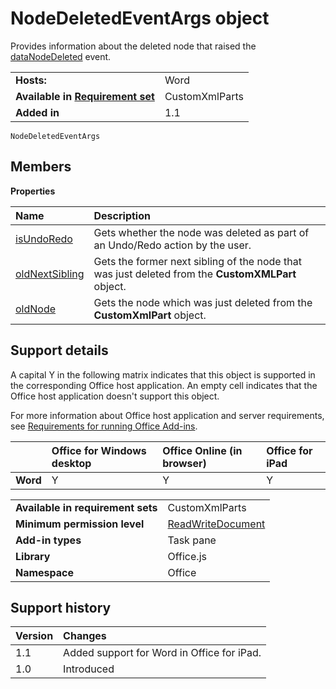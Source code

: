 
# NodeDeletedEventArgs object
Provides information about the deleted node that raised the [dataNodeDeleted](https://dev.office.com/reference/add-ins/shared/customxmlpart.datanodedeleted.event) event.

|||
|:-----|:-----|
|**Hosts:**|Word|
|**Available in [Requirement set](../../docs/overview/specify-office-hosts-and-api-requirements.md)**|CustomXmlParts|
|**Added in**|1.1|

```
NodeDeletedEventArgs
```


## Members


**Properties**


|**Name**|**Description**|
|:-----|:-----|
|[isUndoRedo](https://dev.office.com/reference/add-ins/shared/customxmlpart.isundoredo)|Gets whether the node was deleted as part of an Undo/Redo action by the user.|
|[oldNextSibling](https://dev.office.com/reference/add-ins/shared/customxmlpart.oldnextsibling)|Gets the former next sibling of the node that was just deleted from the  **CustomXMLPart** object.|
|[oldNode](https://dev.office.com/reference/add-ins/shared/customxmlpart.oldnode)|Gets the node which was just deleted from the  **CustomXmlPart** object.|

## Support details


A capital Y in the following matrix indicates that this object is supported in the corresponding Office host application. An empty cell indicates that the Office host application doesn't support this object.

For more information about Office host application and server requirements, see [Requirements for running Office Add-ins](../../docs/overview/requirements-for-running-office-add-ins.md).



||**Office for Windows desktop**|**Office Online (in browser)**|**Office for iPad**|
|:-----|:-----|:-----|:-----|
|**Word**|Y|Y|Y|

|||
|:-----|:-----|
|**Available in requirement sets**|CustomXmlParts|
|**Minimum permission level**|[ReadWriteDocument](../../docs/develop/requesting-permissions-for-api-use-in-content-and-task-pane-add-ins.md)|
|**Add-in types**|Task pane|
|**Library**|Office.js|
|**Namespace**|Office|

## Support history




|**Version**|**Changes**|
|:-----|:-----|
|1.1|Added support for Word in Office for iPad.|
|1.0|Introduced|
